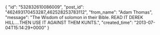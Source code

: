  {
   "id": "532832610086009",
   "post_id": "462493170453287_462528253783112",
   "from_name": "Adam Thomas",
   "message": "The Wisdom of solomon in their Bible. READ IT DEREK HILL....THEN USE IT AGAINST THEM KUNTS.",
   "created_time": "2013-07-04T15:14:29+0000"
 }
